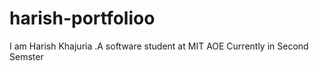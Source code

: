 # harish-portfolioo
I am Harish Khajuria .A software student at MIT AOE 
Currently in Second Semster
